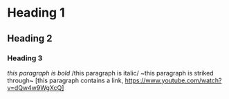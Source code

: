 # Heading 1
## Heading 2
### Heading 3

*this paragraph is bold*
/this paragraph is italic/
~this paragraph is striked through~
[this paragraph contains a link, https://www.youtube.com/watch?v=dQw4w9WgXcQ]